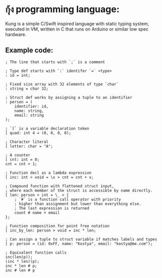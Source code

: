 # กุ้ง programming language:

Kung is a simple C/Swift inspired language with static typing system,
executed in VM, written in C that runs on Arduino or similar low spec hardware.

## Example code:

```
; The line that starts with `;` is a comment

; Type def starts with `:` identifer `=` <type>
: id = int;

; Fixed size array with 32 elements of type `char`
: string = char 32;

; Struct def works by assigning a tuple to an identifier
: person = (
	identifier: id,
	name: string,
	email: string
);

; `[` is a variable declaration token
[ quad: int 4 = (0, 0, 0, 0);

; Character literal
[ letter: char = "A";

; A counter
[ cnt: int = 0;
cnt = cnt + 1;

; Function decl as a lambda expression
[ inc: int > void = \x > cnt = cnt + x;

; Compound function with flattened struct input,
; where each member of the struct is accessible by name directly.
[ len: person > int = \_ > {
	; `#` is a function call operator with priority
	; higher than assignment but lower than everything else.
	; The last expression is returned
	count # name + email
};

; Function composition for point free notation
[ inc_by_len: person > void = inc * len;

; Can assign a tuple to struct variable if matches labels and types
[ p: person = (id: 0xFF, name: "Kostya", email: "kostya@me.com");

; Equivalent function calls
inc(len(p));
(inc * len)(p);
inc * len # p;
inc # len # p
```
